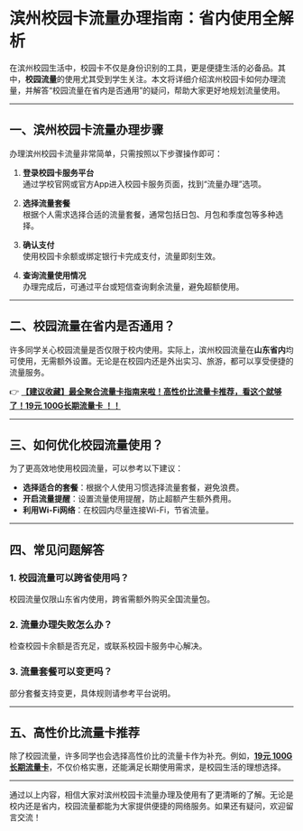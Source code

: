 # 滨州校园卡流量办理指南：省内使用全解析

在滨州校园生活中，校园卡不仅是身份识别的工具，更是便捷生活的必备品。其中，**校园流量**的使用尤其受到学生关注。本文将详细介绍滨州校园卡如何办理流量，并解答“校园流量在省内是否通用”的疑问，帮助大家更好地规划流量使用。

---

## 一、滨州校园卡流量办理步骤

办理滨州校园卡流量非常简单，只需按照以下步骤操作即可：

1. **登录校园卡服务平台**  
   通过学校官网或官方App进入校园卡服务页面，找到“流量办理”选项。

2. **选择流量套餐**  
   根据个人需求选择合适的流量套餐，通常包括日包、月包和季度包等多种选择。

3. **确认支付**  
   使用校园卡余额或绑定银行卡完成支付，流量即刻生效。

4. **查询流量使用情况**  
   办理完成后，可通过平台或短信查询剩余流量，避免超额使用。

---

## 二、校园流量在省内是否通用？

许多同学关心校园流量是否仅限于校内使用。实际上，滨州校园流量在**山东省内**均可使用，无需额外设置。无论是在校园内还是外出实习、旅游，都可以享受便捷的流量服务。

👉 **[【建议收藏】最全聚合流量卡指南来啦！高性价比流量卡推荐，看这个就够了！19元 100G长期流量卡 ！！](https://bit.ly/Liuliangka)**

---

## 三、如何优化校园流量使用？

为了更高效地使用校园流量，可以参考以下建议：

- **选择适合的套餐**：根据个人使用习惯选择流量套餐，避免浪费。
- **开启流量提醒**：设置流量使用提醒，防止超额产生额外费用。
- **利用Wi-Fi网络**：在校园内尽量连接Wi-Fi，节省流量。

---

## 四、常见问题解答

### 1. 校园流量可以跨省使用吗？  
校园流量仅限山东省内使用，跨省需额外购买全国流量包。

### 2. 流量办理失败怎么办？  
检查校园卡余额是否充足，或联系校园卡服务中心解决。

### 3. 流量套餐可以变更吗？  
部分套餐支持变更，具体规则请参考平台说明。

---

## 五、高性价比流量卡推荐

除了校园流量，许多同学也会选择高性价比的流量卡作为补充。例如，**[19元 100G长期流量卡](https://bit.ly/Liuliangka)**，不仅价格实惠，还能满足长期使用需求，是校园生活的理想选择。

---

通过以上内容，相信大家对滨州校园卡流量办理及使用有了更清晰的了解。无论是校内还是省内，校园流量都能为大家提供便捷的网络服务。如果还有疑问，欢迎留言交流！